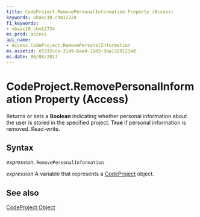 ```yaml
---
title: CodeProject.RemovePersonalInformation Property (Access)
keywords: vbaac10.chm12724
f1_keywords:
- vbaac10.chm12724
ms.prod: access
api_name:
- Access.CodeProject.RemovePersonalInformation
ms.assetid: e5332cce-31a9-6aed-11d3-9aa1329123a8
ms.date: 06/08/2017
---
```



# CodeProject.RemovePersonalInformation Property (Access)

Returns or sets a  **Boolean** indicating whether personal information about the user is stored in the specified project. **True** if personal information is removed. Read-write.


## Syntax

 _expression_. `RemovePersonalInformation`

 _expression_ A variable that represents a [CodeProject](./Access.CodeProject.md) object.


## See also


[CodeProject Object](Access.CodeProject.md)


